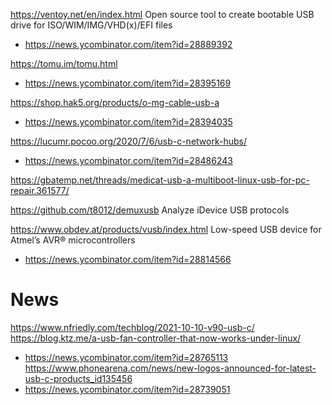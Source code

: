 https://ventoy.net/en/index.html Open source tool to create bootable USB drive for ISO/WIM/IMG/VHD(x)/EFI files
* https://news.ycombinator.com/item?id=28889392

https://tomu.im/tomu.html
* https://news.ycombinator.com/item?id=28395169

https://shop.hak5.org/products/o-mg-cable-usb-a
* https://news.ycombinator.com/item?id=28394035

https://lucumr.pocoo.org/2020/7/6/usb-c-network-hubs/
* https://news.ycombinator.com/item?id=28486243

https://gbatemp.net/threads/medicat-usb-a-multiboot-linux-usb-for-pc-repair.361577/

https://github.com/t8012/demuxusb Analyze iDevice USB protocols

https://www.obdev.at/products/vusb/index.html Low-speed USB device for Atmel’s AVR® microcontrollers
* https://news.ycombinator.com/item?id=28814566

# News
https://www.nfriedly.com/techblog/2021-10-10-v90-usb-c/
https://blog.ktz.me/a-usb-fan-controller-that-now-works-under-linux/
* https://news.ycombinator.com/item?id=28765113
https://www.phonearena.com/news/new-logos-announced-for-latest-usb-c-products_id135456
* https://news.ycombinator.com/item?id=28739051